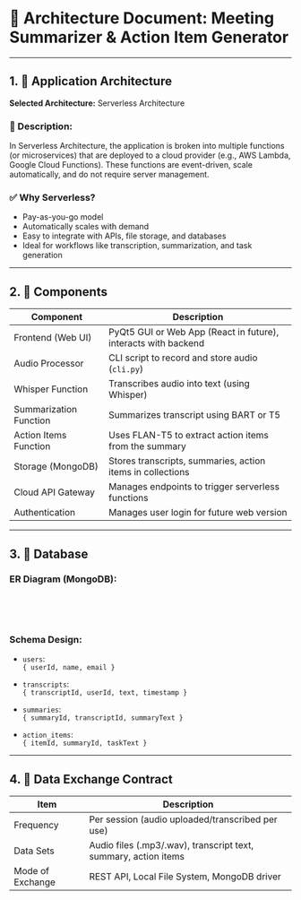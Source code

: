 # 📄 Architecture Document: Meeting Summarizer & Action Item Generator

---

## 1. 📱 Application Architecture

**Selected Architecture:** Serverless Architecture

### 🔧 Description:

In Serverless Architecture, the application is broken into multiple functions (or microservices) that are deployed to a cloud provider (e.g., AWS Lambda, Google Cloud Functions). These functions are event-driven, scale automatically, and do not require server management.

### ✅ Why Serverless?

- Pay-as-you-go model  
- Automatically scales with demand  
- Easy to integrate with APIs, file storage, and databases  
- Ideal for workflows like transcription, summarization, and task generation  

---

## 2. 🧩 Components

| **Component**              | **Description**                                                       |
|---------------------------|-----------------------------------------------------------------------|
| Frontend (Web UI)         | PyQt5 GUI or Web App (React in future), interacts with backend        |
| Audio Processor           | CLI script to record and store audio (`cli.py`)                       |
| Whisper Function          | Transcribes audio into text (using Whisper)                           |
| Summarization Function    | Summarizes transcript using BART or T5                                |
| Action Items Function     | Uses FLAN-T5 to extract action items from the summary                 |
| Storage (MongoDB)         | Stores transcripts, summaries, action items in collections            |
| Cloud API Gateway         | Manages endpoints to trigger serverless functions                     |
| Authentication            | Manages user login for future web version                             |

---

## 3. 💽 Database

### ER Diagram (MongoDB):

&nbsp;

<!-- Space left for diagram -->

&nbsp;

### Schema Design:

- `users`:  
  `{ userId, name, email }`

- `transcripts`:  
  `{ transcriptId, userId, text, timestamp }`

- `summaries`:  
  `{ summaryId, transcriptId, summaryText }`

- `action_items`:  
  `{ itemId, summaryId, taskText }`

---

## 4. 🔁 Data Exchange Contract

| **Item**         | **Description**                                                   |
|------------------|-------------------------------------------------------------------|
| Frequency        | Per session (audio uploaded/transcribed per use)                 |
| Data Sets        | Audio files (.mp3/.wav), transcript text, summary, action items   |
| Mode of Exchange | REST API, Local File System, MongoDB driver                       |
